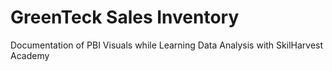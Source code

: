 # GreenTeck Sales Inventory
Documentation of PBI Visuals while Learning Data Analysis with SkilHarvest Academy




